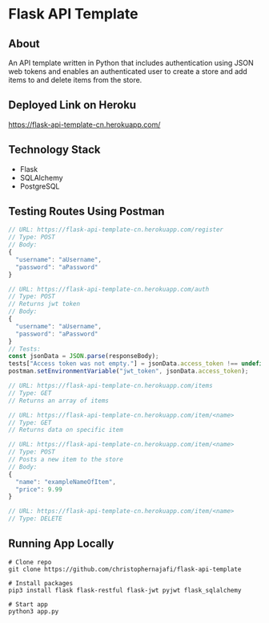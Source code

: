 # Flask API Template

## About

An API template written in Python that includes authentication using JSON web tokens and enables an authenticated user to create a store and add items to and delete items from the store.

## Deployed Link on Heroku

<https://flask-api-template-cn.herokuapp.com/>

## Technology Stack

- Flask
- SQLAlchemy
- PostgreSQL

## Testing Routes Using Postman

```javascript
// URL: https://flask-api-template-cn.herokuapp.com/register
// Type: POST
// Body:
{
  "username": "aUsername",
  "password": "aPassword"
}

// URL: https://flask-api-template-cn.herokuapp.com/auth
// Type: POST
// Returns jwt token
// Body:
{
  "username": "aUsername",
  "password": "aPassword"
}
// Tests:
const jsonData = JSON.parse(responseBody);
tests["Access token was not empty."] = jsonData.access_token !== undefined;
postman.setEnvironmentVariable("jwt_token", jsonData.access_token);

// URL: https://flask-api-template-cn.herokuapp.com/items
// Type: GET
// Returns an array of items

// URL: https://flask-api-template-cn.herokuapp.com/item/<name>
// Type: GET
// Returns data on specific item

// URL: https://flask-api-template-cn.herokuapp.com/item/<name>
// Type: POST
// Posts a new item to the store
// Body:
{
  "name": "exampleNameOfItem",
  "price": 9.99
}

// URL: https://flask-api-template-cn.herokuapp.com/item/<name>
// Type: DELETE
```

## Running App Locally

```shell
# Clone repo
git clone https://github.com/christophernajafi/flask-api-template

# Install packages
pip3 install flask flask-restful flask-jwt pyjwt flask_sqlalchemy

# Start app
python3 app.py
```

<!-- # Make sure PostgreSQL is running
# Create database called 'flask-api' -->
